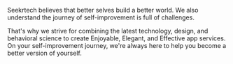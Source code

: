 Seekrtech believes that better selves build a better world.
We also understand the journey of self-improvement is full of challenges.

That's why we strive for combining the latest technology, design, and behavioral science to create Enjoyable, Elegant, and Effective app services. On your self-improvement journey, we're always here to help you become a better version of yourself.
